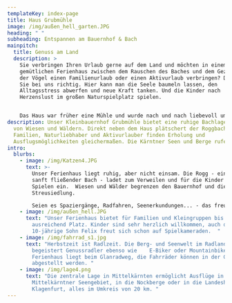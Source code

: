 ```yaml
---
templateKey: index-page
title: Haus Grubmühle
image: /img/außen_hell_garten.JPG
heading: " "
subheading: Entspannen am Bauernhof & Bach
mainpitch:
  title: Genuss am Land
  description: >
    Sie verbringen Ihren Urlaub gerne auf dem Land und möchten in einem
    gemütlichen Ferienhaus zwischen dem Rauschen des Baches und dem Gezwitscher
    der Vögel einen Familienurlaub oder einen Aktivurlaub verbringen? Dann sind
    Sie bei uns richtig. Hier kann man die Seele baumeln lassen, den
    Alltagsstress abwerfen und neue Kraft tanken. Und die Kinder nach
    Herzenslust im großen Naturspielplatz spielen. 


    Das Haus war früher eine Mühle und wurde nach und nach liebevoll umgebaut. Ein ideales Familienurlaubsplatzerl bzw. Ausgangspunkt für Ausflüge zu den nahe gelegenen Seen und Bergen.
description: Unser Kleinbauernhof Grubmühle bietet eine ruhige Bachlage umgeben
  von Wiesen und Wäldern. Direkt neben dem Haus plätschert der Roggbach vorbei.
  Familien, Naturliebhaber und Aktivurlauber finden Erholung und
  Ausflugsmöglichkeiten gleichermaßen. Die Kärntner Seen und Berge rufen!
intro:
  blurbs:
    - image: /img/Katzen4.JPG
      text: >-
        Unser Ferienhaus liegt ruhig, aber nicht einsam. Die Rogg - ein kleiner
        sanft fließender Bach - ladet zum Verweilen und für die Kinder auch zum
        Spielen ein.  Wiesen und Wälder begrenzen den Bauernhof und die
        Streusiedlung. 

        Seien es Spaziergänge, Radfahren, Seenerkundungen... - das freudige Frühlings- und Sommererwachen findet man rund ums Haus und in der nahen Umgebung. 
    - image: /img/außen_hell.JPG
      text: "Unser Ferienhaus bietet für Familien und Kleingruppen bis zu 6 Personen
        ausreichend Platz. Kinder sind sehr herzlich willkommen, auch der
        10-jährige Sohn Felix freut sich schon auf Spielkameraden.  "
    - image: /img/fahrrad_s1.jpg
      text: "Herbstzeit ist Radlzeit. Die Berg- und Seenwelt im Radland Kärnten
        begeistert Genussradler ebenso wie    E-Biker oder Mountainbiker. Das
        Ferienhaus liegt beim Glanradweg, die Fahrräder können in der Garage
        abgestellt werden. "
    - image: /img/lage4.png
      text: "Die zentrale Lage in Mittelkärnten ermöglicht Ausflüge in das
        Mittelkärntner Seengebiet, in die Nockberge oder in die Landeshauptstadt
        Klagenfurt, alles im Umkreis von 20 km. "
---
```

